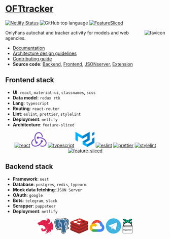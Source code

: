 # [OFTtracker](https://oftracker.netlify.app/)

[![Netlify Status](https://api.netlify.com/api/v1/badges/dafb8df5-b801-4ddf-84e8-1e145889f61f/deploy-status)](https://app.netlify.com/sites/oftracker/deploys)
![GitHub top language](https://img.shields.io/github/languages/top/Barklim/onlyfClient)
[![FeatureSliced](https://img.shields.io/badge/Powered%20by-%F0%9F%8D%B0%20Feature%20Sliced-%235c9cb5)](https://feature-sliced.design/)

<img alt="favicon" src="https://oftracker.netlify.app/3f60cec359ae89396e8bda9a50c03029.png" height=120 align="right" />

OnlyFans autochat and tracker activity for models and web agencies.

- [Documentation](https://github.com/Barklim/onlyfClient/blob/main/README.docs.md)
- [Architecture design guidelines](https://feature-sliced.design/)
- [Contributing guide](CONTRIBUTING.md)
- **Source code**: [Backend](https://github.com/Barklim/onlyfBackend), [Frontend](https://github.com/Barklim/onlyfClient), [JSONserver](https://github.com/Barklim/onlyfJsonServer), [Extension](https://github.com/Barklim/onlyfExtension)

## Frontend stack

- **UI**: `react`, `material-ui`, `classnames`, `scss`
- **Data model**: `redux rtk`
- **Lang**: `typescript`
- **Routing**: `react-router`
- **Lint**: `eslint`, `prettier`, `stylelint`
- **Deployment**: `netlify`
- **Architecture**: `feature-sliced`

<div align="center">

[<img title="react" alt="react" height=48 src="https://cdn.auth0.com/blog/react-js/react.png"/>](https://react.dev/)
[<img title="redux" alt="redux" height=48 src="https://raw.githubusercontent.com/Barklim/course/main/hostImg/onlyfIcons/redux.svg"/>](https://redux-toolkit.js.org/)
[<img title="typescript" alt="typescript" height=48 src="https://raw.githubusercontent.com/remojansen/logo.ts/master/ts.png"/>](https://www.typescriptlang.org/)
[<img title="material-ui" alt="material-ui" height=48 src="https://raw.githubusercontent.com/Barklim/course/main/hostImg/onlyfIcons/material-ui.svg"/>](https://mui.com/material-ui/)
[<img title="eslint" alt="eslint" height=48 src="https://d33wubrfki0l68.cloudfront.net/204482ca413433c80cd14fe369e2181dd97a2a40/092e2/assets/img/logo.svg"/>](https://eslint.org/)
[<img title="prettier" alt="prettier" height=48 src="https://prettier.io/icon.png"/>](https://prettier.io/)
[<img title="stylelint" alt="stylelint" height=48 src="https://camo.githubusercontent.com/aa04feafbd080140cd834905cf171ccf7b06fc5f1f1ae07ce9879218165312d1/68747470733a2f2f63646e2e776f726c64766563746f726c6f676f2e636f6d2f6c6f676f732f7374796c656c696e742e737667"/>](https://stylelint.io/)
[<img title="feature-sliced" alt="feature-sliced" height=48 src="https://avatars.githubusercontent.com/u/60469024?s=200&v=4"/>](https://feature-sliced.design/)
</div>

## Backend stack

- **Framework**: `nest`
- **Database**: `postgres`, `redis`, `typeorm`
- **Mock data fetching**: `JSON Server`
- **OAuth**: `google`
- **Bots**: `telegram`, `slack`
- **Scrapper**: `puppeteer`
- **Deployment**: `netlify`

<div align="center">

[<img title="nestjs" alt="nestjs" height=48 src="https://raw.githubusercontent.com/Barklim/course/main/hostImg/onlyfIcons/nestjs.svg"/>](https://nestjs.com/)
[<img title="postgres" alt="postgres" height=48 src="https://raw.githubusercontent.com/Barklim/course/main/hostImg/onlyfIcons/pg.svg"/>](https://www.postgresql.org/)
[<img title="redis" alt="redis" height=48 src="https://raw.githubusercontent.com/Barklim/course/main/hostImg/onlyfIcons/redis.svg"/>](https://www.npmjs.com/package/ioredis)
[<img title="google" alt="google" height=48 src="https://raw.githubusercontent.com/Barklim/course/main/hostImg/onlyfIcons/google.png"/>](https://www.npmjs.com/package/google-auth-library)
[<img title="tg" alt="tg" height=48 src="https://raw.githubusercontent.com/Barklim/course/main/hostImg/onlyfIcons/tg.svg"/>](node-telegram-bot-api)
[<img title="puppeteer" alt="puppeteer" height=48 src="https://raw.githubusercontent.com/Barklim/course/main/hostImg/onlyfIcons/puppeteer.png"/>](https://www.npmjs.com/package/puppeteer)
</div>